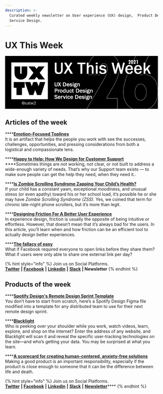 ```yaml
---
description: >-
  Curated weekly newsletter on User experience (UX) design,  Product Design and
  Service Design.
---
```


# UX This Week

![](.gitbook/assets/uxtw-banner-2021-26.jpg)

## Articles of the week

\*\*\*\*[**Emotion-Focused Toplines**](https://medium.com/emotion-centered-design/emotion-focused-toplines-2d5f10a1c324/?ref=uxthisweek)  
It is an artifact that helps the people you work with see the successes, challenges, opportunities, and pressing considerations from both a logistical and compassionate lens.

\*\*\*\*[**Happy to Help: How We Design for Customer Support**](https://spotify.design/article/happy-to-help-how-we-design-for-customer-support/?ref=uxthisweek)  
****Sometimes things are not working, not clear, or not built to address a wide-enough variety of needs. That’s why our Support team exists — to make sure people can get the help they need, when they need it.. 

\*\*\*\*[**Is Zombie Scrolling Syndrome Zapping Your Child’s Health?**](https://www.mcafee.com/blogs/consumer/family-safety/zombie-scrolling-syndrome-zapping-childs-health/?ref=uxthisweek)  
 If your child has a constant yawn, exceptional moodiness, and unusual stress \(or even apathy\) toward his or her school load, it’s possible he or she may have _Zombie Scrolling Syndrome \(ZSS\)_. Yes, we coined that term for chronic late-night phone scrollers, but it’s more than legit.

\*\*\*\*[**Designing Friction For A Better User Experience**](https://www.smashingmagazine.com/2018/01/friction-ux-design-tool/?ref=uxthisweek)  
In experience design, friction is usually the opposite of being intuitive or effortless. However, that doesn’t mean that it’s always bad for the users. In this article, you’ll learn when and how friction can be an efficient tool to actually design better experiences.

\*\*\*\*[**The fallacy of easy**](https://uxdesign.cc/the-fallacy-of-easy-a89ef864759b/?ref=uxthisweek)  
What if Facebook required everyone to open links before they share them?  
What if users were only able to share one external link per day?

{% hint style="info" %}
Join us on Social Platforms.   
[**Twitter**](https://twitter.com/uxtw2) **\|** [**Facebook**](https://www.facebook.com/webusabilityandux) **\|** [**Linkedin**](https://www.linkedin.com/groups/1875717/) **\|** [**Slack**](https://join.slack.com/t/uxthisweek/shared_invite/zt-szpdweo1-d78hso8FppFcI68Xue_9Yw) **\| Newsletter**
{% endhint %}

## Products of the week

\*\*\*\*[**Spotify Design's Remote Design Sprint Template**](https://www.figma.com/community/file/961940615273396965/?ref=uxthisweek)  
You don’t have to start from scratch, here’s a Spotify Design Figma file modified into a template for any distributed team to use for their next remote design sprint.

\*\*\*\*[**Blacklight**](https://themarkup.org/blacklight/?ref=uxthisweek)  
Who is peeking over your shoulder while you work, watch videos, learn, explore, and shop on the internet? Enter the address of any website, and Blacklight will scan it and reveal the specific user-tracking technologies on the site—and who’s getting your data. You may be surprised at what you learn.

\*\*\*\*[**A scorecard for creating human-centered, anxiety-free solutions**](https://caseorganic.medium.com/is-your-product-designed-to-be-calm-cdde5039cca5/?ref=uxthisweek)  
Making a good product is an important responsibility, especially if the product is close enough to someone that it can be the difference between life and death.

{% hint style="info" %}
Join us on Social Platforms.  
[**Twitter**](https://twitter.com/uxtw2) **\|** [**Facebook**](https://www.facebook.com/webusabilityandux) **\|** [**Linkedin**](https://www.linkedin.com/groups/1875717/) **\|** [**Slack**](https://join.slack.com/t/uxthisweek/shared_invite/zt-szpdweo1-d78hso8FppFcI68Xue_9Yw) **\|** [**Newsletter**](https://gmail.us17.list-manage.com/subscribe?u=1b23fd286b43ac36e4acba123&id=0009036f95)\*\*\*\*
{% endhint %}

